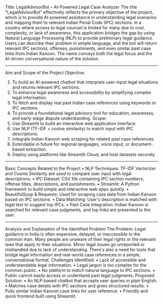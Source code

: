 Title: LegalAdvisorBot – AI-Powered Legal Case Analyzer
The title "LegalAdvisorBot" effectively reflects the primary objective of the project, which is to provide AI-powered assistance in understanding legal scenarios and mapping them to relevant Indian Penal Code (IPC) sections. In a country where access to legal counsel is limited for many due to cost, complexity, or lack of awareness, this application bridges the gap by using Natural Language Processing (NLP) to provide preliminary legal guidance. Users can describe their problem in simple language, and the bot will return relevant IPC sections, offenses, punishments, and even similar past case links from Indian Kanoon. The name conveys both the legal focus and the AI-driven conversational nature of the solution.
________________________________________
Aim and Scope of the Project
Objective:
1.	To build an AI-powered chatbot that interprets user-input legal situations and returns relevant IPC sections.
2.	To enhance legal awareness and accessibility by simplifying complex legal information.
3.	To fetch and display real past Indian case references using keywords or IPC sections.
4.	To provide a foundational legal advisory tool for education, awareness, and early-stage dispute understanding.
Scope:
1.	Use Streamlit to build an interactive web application interface.
2.	Use NLP (TF-IDF + cosine similarity) to match input with IPC descriptions.
3.	Integrate Indian Kanoon web scraping for related past case references.
4.	Extendable in future for regional languages, voice input, or document-based extraction.
5.	Deploy using platforms like Streamlit Cloud, and host datasets securely.
________________________________________
Basic Concepts Related to the Project
•	NLP Techniques: TF-IDF Vectorizer and Cosine Similarity are used to compare user input with legal descriptions.
•	IPC Dataset: CSV file containing IPC section numbers, offense titles, descriptions, and punishments.
•	Streamlit: A Python framework to build simple and interactive web apps quickly.
•	BeautifulSoup & Requests: Used for scraping case data from Indian Kanoon based on IPC sections.
•	Data Matching: User's description is matched with legal text to suggest top IPCs.
•	Past Case Integration: Indian Kanoon is searched for relevant case judgments, and top links are presented to the user.
________________________________________
Analysis and Explanation of the Identified Problem
The Problem:
Legal guidance in India is often expensive, delayed, or inaccessible to the common man. Many people are unaware of their legal rights or the relevant laws that apply to their situations. Minor legal issues go unreported or mishandled due to lack of understanding. There's also a need for tools that bridge legal information and real-world case references in a simple, conversational format.
Challenges Identified:
•	Lack of accessible and understandable legal information.
•	Legal jargon is too complex for the common public.
•	No platform to match natural language to IPC sections.
•	Public cannot easily access or understand past legal judgments.
Proposed Solution:
•	An NLP-based chatbot that accepts user queries in plain English.
•	Matches case details with IPC sections and gives structured results.
•	Pulls similar Indian Kanoon case links for user reference.
•	Friendly and quick frontend built using Streamlit.
